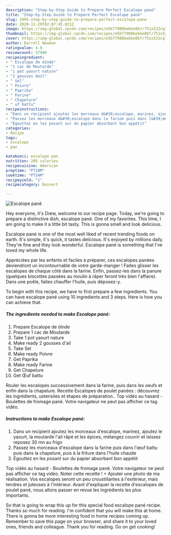 ```yaml
---
description: "Step-by-Step Guide to Prepare Perfect Escalope pané"
title: "Step-by-Step Guide to Prepare Perfect Escalope pané"
slug: 3995-step-by-step-guide-to-prepare-perfect-escalope-pane
date: 2020-12-29T02:07:45.821Z
image: https://img-global.cpcdn.com/recipes/e5b77900bebbe8bf/751x532cq70/escalope-pane-photo-principale-de-la-recette.jpg
thumbnail: https://img-global.cpcdn.com/recipes/e5b77900bebbe8bf/751x532cq70/escalope-pane-photo-principale-de-la-recette.jpg
cover: https://img-global.cpcdn.com/recipes/e5b77900bebbe8bf/751x532cq70/escalope-pane-photo-principale-de-la-recette.jpg
author: Darrell Newman
ratingvalue: 4.9
reviewcount: 37940
recipeingredient:
- " Escalope de dinde"
- "1 cac de Moutarde"
- "1 pot yaourt nature"
- "2 gousses dail"
- " Sel"
- " Poivre"
- " Paprika"
- " Farine"
- " Chapelure"
- " uf battu"
recipeinstructions:
- "Dans un recipient ajoutez les morceaux d&#39;escalope, marinez, ajoutez le yaourt, la moutarde l&#39;ail râpé et les épices, mélangez couvrir et laissez reposez 30 mn au frigo"
- "Passez les morceaux d&#39;escalope dans la farine puis dans l&#39;œuf battu puis dans la chapelure, puis à la friture dans l&#39;huile chaude"
- "Égouttez en les posant sur du papier absorbant bon appétit"
categories:
- Recipe
tags:
- escalope
- pan

katakunci: escalope pan 
nutrition: 205 calories
recipecuisine: American
preptime: "PT28M"
cooktime: "PT34M"
recipeyield: "1"
recipecategory: Dessert

---
```



![Escalope pané](https://img-global.cpcdn.com/recipes/e5b77900bebbe8bf/751x532cq70/escalope-pane-photo-principale-de-la-recette.jpg)

Hey everyone, it's Drew, welcome to our recipe page. Today, we're going to prepare a distinctive dish, escalope pané. One of my favorites. This time, I am going to make it a little bit tasty. This is gonna smell and look delicious.

Escalope pané is one of the most well liked of recent trending foods on earth. It's simple, it's quick, it tastes delicious. It's enjoyed by millions daily. They're fine and they look wonderful. Escalope pané is something that I've loved my whole life.

Appréciées par les enfants et faciles à préparer, ces escalopes panées deviendront un incontournable de votre garde-manger ! Faites glisser les escalopes de chaque côté dans la farine. Enfin, passez-les dans la panure (quelques biscottes passées au moulin à râper feront très bien l&#39;affaire). Dans une poêle, faites chauffer l&#39;huile, puis déposez-y.


To begin with this recipe, we have to first prepare a few ingredients. You can have escalope pané using 10 ingredients and 3 steps. Here is how you can achieve that.

<!--inarticleads1-->

##### The ingredients needed to make Escalope pané:

1. Prepare  Escalope de dinde
1. Prepare 1 cac de Moutarde
1. Take 1 pot yaourt nature
1. Make ready 2 gousses d&#39;ail
1. Take  Sel
1. Make ready  Poivre
1. Get  Paprika
1. Make ready  Farine
1. Get  Chapelure
1. Get  Œuf battu


Rouler les escalopes successivement dans la farine, puis dans les oeufs et enfin dans la chapelure. Recette Escalopes de poulet panées : découvrez les ingrédients, ustensiles et étapes de préparation.. Top vidéo au hasard - Boulettes de fromage pané. Votre navigateur ne peut pas afficher ce tag vidéo. 

<!--inarticleads2-->

##### Instructions to make Escalope pané:

1. Dans un recipient ajoutez les morceaux d&#39;escalope, marinez, ajoutez le yaourt, la moutarde l&#39;ail râpé et les épices, mélangez couvrir et laissez reposez 30 mn au frigo
1. Passez les morceaux d&#39;escalope dans la farine puis dans l&#39;œuf battu puis dans la chapelure, puis à la friture dans l&#39;huile chaude
1. Égouttez en les posant sur du papier absorbant bon appétit


Top vidéo au hasard - Boulettes de fromage pané. Votre navigateur ne peut pas afficher ce tag vidéo. Noter cette recette ! + Ajouter une photo de ma réalisation. Vos escalopes seront un peu croustillantes à l&#39;extérieur, mais tendres et juteuses à l&#39;intérieur. Avant d&#39;expliquer la recette d&#39;escalopes de poulet pané, nous allons passer en revue les ingrédients les plus importants. 

So that is going to wrap this up for this special food escalope pané recipe. Thanks so much for reading. I'm confident that you will make this at home. There is gonna be more interesting food in home recipes coming up. Remember to save this page on your browser, and share it to your loved ones, friends and colleague. Thank you for reading. Go on get cooking!
